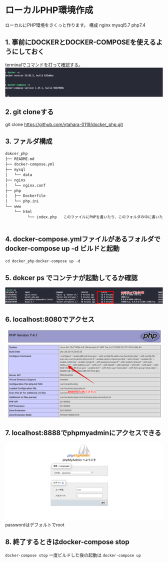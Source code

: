# ローカルPHP環境作成
ローカルにPHP環境をさくっと作ります。
構成  nginx mysql5.7 php7.4

## 1. 事前にDOCKERとDOCKER-COMPOSEを使えるようにしておく
terminalでコマンドを打って確認する。
![image1](img/1.png)

## 2. git cloneする
git clone https://github.com/ytahara-0119/docker_php.git


## 3. ファルダ構成
```bash
dokcer_php
├── README.md
├── docker-compose.yml
├── mysql
│   └── data
├── nginx
│   └── nginx.conf
├── php
│   ├── Dockerfile
│   └── php.ini
└── www
    └── html
          └── index.php   このファイルにPHPを書いたり、このフォルダの中に書いたコードを置く
     
```
## 4. docker-compose.ymlファイルがあるフォルダでdocker-compose up -d ビルドと起動
`cd docker_php`
`docker-compose up -d`

## 5. dokcer ps でコンテナが起動してるか確認
![image2](img/2.png)
## 6. localhost:8080でアクセス
![image3](img/3.png)

## 7. localhost:8888でphpmyadminにアクセスできる
![image4](img/4.png)
passwordはデフォルトでroot

## 8. 終了するときはdocker-compose stop
`docker-compose stop`
一度ビルドした後の起動は
`docker-compose up`
